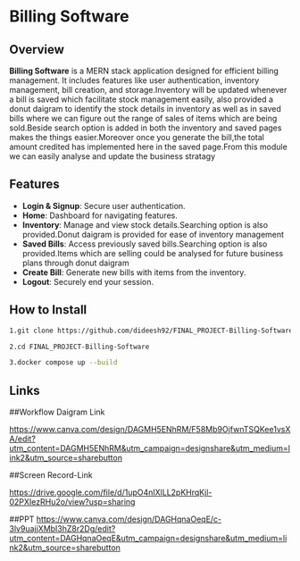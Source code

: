 # Billing Software

## Overview

**Billing Software** is a MERN stack application designed for efficient billing management. It includes features like user authentication, inventory management, bill creation, and storage.Inventory will be updated whenever a bill is saved which facilitate stock management easily, also provided a donut daigram to identify the stock details in inventory as well as in saved bills where we can figure out the range of sales of items which are being sold.Beside search option is added in both the inventory and saved pages makes the things easier.Moreover once you generate the bill,the total amount credited has implemented here in the saved page.From this module we can easily analyse and update the business stratagy

## Features

- **Login & Signup**: Secure user authentication.
- **Home**: Dashboard for navigating features.
- **Inventory**: Manage and view stock details.Searching option is also provided.Donut daigram is provided for ease of inventory management
- **Saved Bills**: Access previously saved bills.Searching option is also provided.Items which are selling could be analysed for future business plans through donut daigram
- **Create Bill**: Generate new bills with items from the inventory.
- **Logout**: Securely end your session.

## How to Install
```sh
1.git clone https://github.com/dideesh92/FINAL_PROJECT-Billing-Software.git

2.cd FINAL_PROJECT-Billing-Software

3.docker compose up --build
```



## Links

##Workflow Daigram Link

https://www.canva.com/design/DAGMH5ENhRM/F58Mb9OjfwnTSQKee1vsXA/edit?utm_content=DAGMH5ENhRM&utm_campaign=designshare&utm_medium=link2&utm_source=sharebutton

##Screen Record-Link

https://drive.google.com/file/d/1upO4nIXlLL2pKHrqKjl-02PXIezRHu2o/view?usp=sharing

##PPT
https://www.canva.com/design/DAGHqnaOeqE/c-3lv9uajjXMbI3hZ8r2Dg/edit?utm_content=DAGHqnaOeqE&utm_campaign=designshare&utm_medium=link2&utm_source=sharebutton



